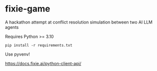 # fixie-game
A hackathon attempt at conflict resolution simulation between two AI LLM agents

Requires Python >= 3.10

`pip install -r requirements.txt`

Use pyvenv!

https://docs.fixie.ai/python-client-api/